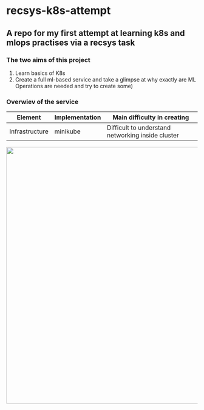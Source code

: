 # recsys-k8s-attempt
## A repo for my first attempt at learning k8s and mlops practises via a recsys task

### The two aims of this project
1. Learn basics of K8s
2. Create a full ml-based service and take a glimpse at why exactly are ML Operations are needed and try to create some)

### Overwiev of the service
| Element | Implementation | Main difficulty in creating |
| ------- | -------------- | --------------- |
| Infrastructure | minikube | Difficult to understand networking inside cluster|

<img src="https://github.com/orson88/recsys-k8s-attempt/assets/62896830/64a9c291-0655-4321-8a51-8f3ea6326f97)https://github.com/orson88/recsys-k8s-attempt/assets/62896830/64a9c291-0655-4321-8a51-8f3ea6326f97" width="800" height="675">
